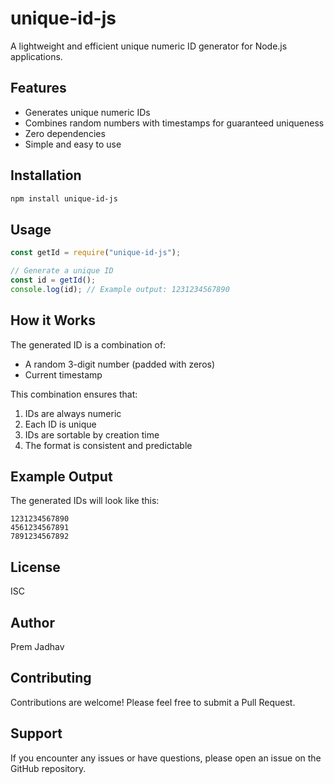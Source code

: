 # unique-id-js

A lightweight and efficient unique numeric ID generator for Node.js applications.

## Features

- Generates unique numeric IDs
- Combines random numbers with timestamps for guaranteed uniqueness
- Zero dependencies
- Simple and easy to use

## Installation

```bash
npm install unique-id-js
```

## Usage

```javascript
const getId = require("unique-id-js");

// Generate a unique ID
const id = getId();
console.log(id); // Example output: 1231234567890
```

## How it Works

The generated ID is a combination of:

- A random 3-digit number (padded with zeros)
- Current timestamp

This combination ensures that:

1. IDs are always numeric
2. Each ID is unique
3. IDs are sortable by creation time
4. The format is consistent and predictable

## Example Output

The generated IDs will look like this:

```
1231234567890
4561234567891
7891234567892
```

## License

ISC

## Author

Prem Jadhav

## Contributing

Contributions are welcome! Please feel free to submit a Pull Request.

## Support

If you encounter any issues or have questions, please open an issue on the GitHub repository.
